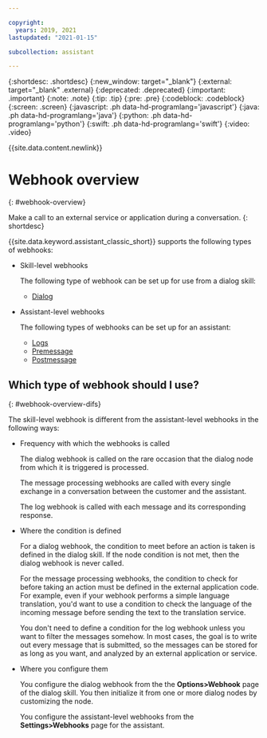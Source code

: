```yaml
---

copyright:
  years: 2019, 2021
lastupdated: "2021-01-15"

subcollection: assistant

---
```


{:shortdesc: .shortdesc}
{:new_window: target="_blank"}
{:external: target="_blank" .external}
{:deprecated: .deprecated}
{:important: .important}
{:note: .note}
{:tip: .tip}
{:pre: .pre}
{:codeblock: .codeblock}
{:screen: .screen}
{:javascript: .ph data-hd-programlang='javascript'}
{:java: .ph data-hd-programlang='java'}
{:python: .ph data-hd-programlang='python'}
{:swift: .ph data-hd-programlang='swift'}
{:video: .video}

{{site.data.content.newlink}}

# Webhook overview
{: #webhook-overview}

Make a call to an external service or application during a conversation.
{: shortdesc}

{{site.data.keyword.assistant_classic_short}} supports the following types of webhooks:

- Skill-level webhooks

  The following type of webhook can be set up for use from a dialog skill:

  - [Dialog](/docs/assistant?topic=assistant-dialog-webhooks)

- Assistant-level webhooks
 
  The following types of webhooks can be set up for an assistant:

  - [Logs](/docs/assistant?topic=assistant-webhook-log)
  - [Premessage](/docs/assistant?topic=assistant-webhook-pre)
  - [Postmessage](/docs/assistant?topic=assistant-webhook-post)

## Which type of webhook should I use?
{: #webhook-overview-difs}

The skill-level webhook is different from the assistant-level webhooks in the following ways:

- Frequency with which the webhooks is called

  The dialog webhook is called on the rare occasion that the dialog node from which it is triggered is processed. 
  
  The message processing webhooks are called with every single exchange in a conversation between the customer and the assistant. 
  
  The log webhook is called with each message and its corresponding response.

- Where the condition is defined

  For a dialog webhook, the condition to meet before an action is taken is defined in the dialog skill. If the node condition is not met, then the dialog webhook is never called. 
  
  For the message processing webhooks, the condition to check for before taking an action must be defined in the external application code. For example, even if your webhook performs a simple language translation, you'd want to use a condition to check the language of the incoming message before sending the text to the translation service.
  
  You don't need to define a condition for the log webhook unless you want to filter the messages somehow. In most cases, the goal is to write out every message that is submitted, so the messages can be stored for as long as you want, and analyzed by an external application or service.
  
- Where you configure them

  You configure the dialog webhook from the the **Options>Webhook** page of the dialog skill. You then initialize it from one or more dialog nodes by customizing the node. 
  
  You configure the assistant-level webhooks from the **Settings>Webhooks** page for the assistant.
  